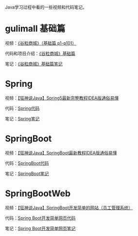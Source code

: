 Java学习过程中看的一些视频和代码笔记。

# gulimall 基础篇
视频：[《谷粒商城》（基础篇 p1-p101）](https://www.bilibili.com/video/BV1np4y1C7Yf?from=search&seid=16203509345606998220)

代码和项目介绍：[《谷粒商城》基础篇](https://github.com/TanaStudy/Java-Study/tree/master/gulimall%E5%9F%BA%E7%A1%80%E7%AF%87)

笔记：[《谷粒商城》基础篇笔记](https://github.com/TanaStudy/Java-Study/blob/master/gulimall%E5%9F%BA%E7%A1%80%E7%AF%87/docs/%E8%B0%B7%E7%B2%92%E5%95%86%E5%9F%8E%E2%80%94%E5%88%86%E5%B8%83%E5%BC%8F%E5%9F%BA%E7%A1%80.md)

# Spring

视频：[【狂神说Java】Spring5最新完整教程IDEA版通俗易懂](https://www.bilibili.com/video/BV1WE411d7Dv?from=search&seid=10874099015421652957&spm_id_from=333.337.0.0)

代码：[Spring代码](https://github.com/TanaStudy/Java-Study/tree/master/1-Spring)

笔记：[Spring笔记](https://github.com/TanaStudy/Java-Study/blob/master/1-Spring/README.md)

# SpringBoot

视频：[【狂神说Java】SpringBoot最新教程IDEA版通俗易懂](https://www.bilibili.com/video/BV1PE411i7CV?from=search&seid=673203727658245324&spm_id_from=333.337.0.0)

代码：[SpringBoot代码](https://github.com/TanaStudy/Java-Study/tree/master/2-SpringBoot)

笔记：[SpringBoot笔记](https://github.com/TanaStudy/Java-Study/tree/master/2-SpringBoot/SpringBoot%E8%AF%BE%E5%A0%82%E7%AC%94%E8%AE%B0)

# SpringBootWeb

视频：[【狂神说Java】SpringBoot开发简单的网站（员工管理系统）](https://www.bilibili.com/video/BV19E411v7Ty?spm_id_from=333.999.0.0)

代码：[Spring Boot开发简单网页代码](https://github.com/TanaStudy/Java-Study/tree/master/3-SpringBootWeb)

笔记：[Spring Boot开发简单网页笔记](https://blog.csdn.net/weixin_43901865/article/details/116596476)

